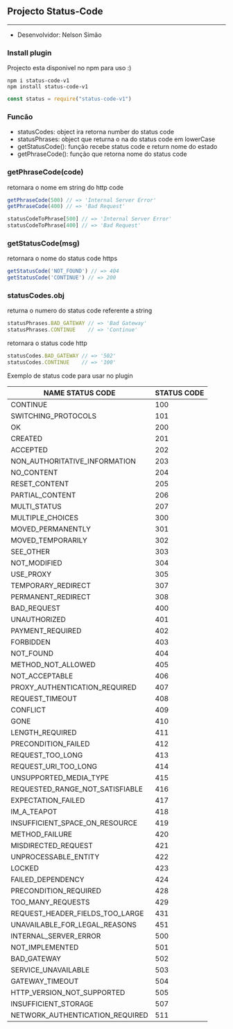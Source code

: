 ## Projecto Status-Code 
***
* Desenvolvidor: Nelson Simão
### Install plugin
Projecto esta disponivel no npm para uso  :)
```
npm i status-code-v1
npm install status-code-v1
```

```js
const status = require("status-code-v1")

```
### Funcão
- statusCodes: object ira retorna number do status code
- statusPhrases: object que returna o na do status code em lowerCase
- getStatusCode(): função recebe status code e return nome do estado 
- getPhraseCode(): função que retorna nome do status code

### getPhraseCode(code) 
retornara o nome em string do http code
```js
getPhraseCode(500) // => 'Internal Server Error'
getPhraseCode(400) // => 'Bad Request'

statusCodeToPhrase[500] // => 'Internal Server Error'
statusCodeToPhrase[400] // => 'Bad Request'

```
### getStatusCode(msg)
retornara o nome do status code https 
```js
getStatusCode('NOT_FOUND') // => 404
getStatusCode('CONTINUE') // => 200
```

### statusCodes.obj
returna o numero do status code referente a string
```js
statusPhrases.BAD_GATEWAY // => 'Bad Gateway'
statusPhrases.CONTINUE    // => 'Continue'
```
retornara o status code http 
```js
statusCodes.BAD_GATEWAY // => '502'
statusCodes.CONTINUE    // => '100'
```

Exemplo de status code para usar no plugin

| NAME STATUS CODE | STATUS CODE |
|--- |--- |
| CONTINUE | 100 |
  | SWITCHING_PROTOCOLS | 101 |
  | OK | 200 |
  | CREATED | 201 |
  | ACCEPTED | 202 |
  | NON_AUTHORITATIVE_INFORMATION | 203 |
  | NO_CONTENT | 204 |
  | RESET_CONTENT | 205 |
  | PARTIAL_CONTENT | 206 |
  | MULTI_STATUS | 207 |
  | MULTIPLE_CHOICES | 300 |
  | MOVED_PERMANENTLY | 301 |
  | MOVED_TEMPORARILY | 302 |
  | SEE_OTHER | 303 |
  | NOT_MODIFIED | 304 |
  | USE_PROXY | 305 |
  | TEMPORARY_REDIRECT | 307 |
  | PERMANENT_REDIRECT | 308 |
  | BAD_REQUEST | 400 |
  | UNAUTHORIZED | 401 |
  | PAYMENT_REQUIRED | 402 |
  | FORBIDDEN | 403 |
  | NOT_FOUND | 404 |
  | METHOD_NOT_ALLOWED | 405 |
  | NOT_ACCEPTABLE | 406 |
  | PROXY_AUTHENTICATION_REQUIRED | 407 |
  | REQUEST_TIMEOUT | 408 |
  | CONFLICT | 409 |
  | GONE | 410 |
  | LENGTH_REQUIRED | 411 |
  | PRECONDITION_FAILED | 412 |
  | REQUEST_TOO_LONG | 413 |
  | REQUEST_URI_TOO_LONG | 414 |
  | UNSUPPORTED_MEDIA_TYPE | 415 |
  | REQUESTED_RANGE_NOT_SATISFIABLE | 416 |
  | EXPECTATION_FAILED | 417 |
  | IM_A_TEAPOT | 418 |
  | INSUFFICIENT_SPACE_ON_RESOURCE | 419 |
  | METHOD_FAILURE | 420 |
  | MISDIRECTED_REQUEST | 421 |
  | UNPROCESSABLE_ENTITY | 422 |
  | LOCKED | 423 |
  | FAILED_DEPENDENCY | 424 |
  | PRECONDITION_REQUIRED | 428 |
  | TOO_MANY_REQUESTS | 429 |
  | REQUEST_HEADER_FIELDS_TOO_LARGE | 431 |
  | UNAVAILABLE_FOR_LEGAL_REASONS | 451 |
  | INTERNAL_SERVER_ERROR | 500 |
  | NOT_IMPLEMENTED | 501 |
  | BAD_GATEWAY | 502 |
  | SERVICE_UNAVAILABLE | 503 |
  | GATEWAY_TIMEOUT | 504 |
  | HTTP_VERSION_NOT_SUPPORTED | 505 |
  | INSUFFICIENT_STORAGE | 507 |
  | NETWORK_AUTHENTICATION_REQUIRED | 511 |

